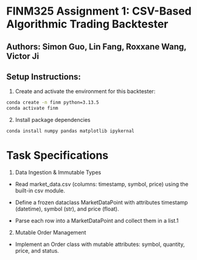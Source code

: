 # FINM325 Assignment 1: CSV-Based Algorithmic Trading Backtester
## Authors: Simon Guo, Lin Fang, Roxxane Wang, Victor Ji

## Setup Instructions:
1. Create and activate the environment for this backtester:
```bash
conda create -n finm python=3.13.5
conda activate finm
```

2. Install package dependencies
```bash
conda install numpy pandas matplotlib ipykernal
```



# Task Specifications

1. Data Ingestion & Immutable Types

- Read market_data.csv (columns: timestamp, symbol, price) using the built-in csv module.

- Define a frozen dataclass MarketDataPoint with attributes timestamp (datetime), symbol (str), and price (float).

- Parse each row into a MarketDataPoint and collect them in a list.1

2. Mutable Order Management
- Implement an Order class with mutable attributes: symbol, quantity, price, and status.

